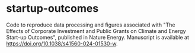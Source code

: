 # startup-outcomes
Code to reproduce data processing and figures associated with "The Effects of Corporate Investment and Public Grants on Climate and Energy Start-up Outcomes", published in Nature Energy. Manuscript is available at https://doi.org/10.1038/s41560-024-01530-w.
